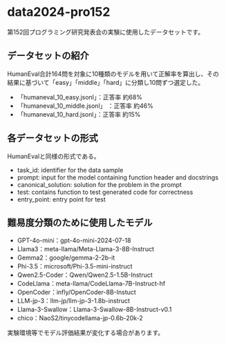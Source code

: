   # data2024-pro152
第152回プログラミング研究発表会の実験に使用したデータセットです。
## データセットの紹介
HumanEval合計164問を対象に10種類のモデルを用いて正解率を算出し、その結果に基づいて「easy」「middle」「hard」に分類し10問ずつ選定した。
- 「humaneval_10_easy.jsonl」：正答率 約68%
- 「humaneval_10_middle.jsonl」 ：正答率 約46%
- 「humaneval_10_hard.jsonl」：正答率 約15%
## 各データセットの形式
HumanEvalと同様の形式である。
- task_id: identifier for the data sample
- prompt: input for the model containing function header and docstrings
- canonical_solution: solution for the problem in the prompt
- test: contains function to test generated code for correctness
- entry_point: entry point for test
## 難易度分類のために使用したモデル
- GPT-4o-mini：gpt-4o-mini-2024-07-18
- Llama3：meta-llama/Meta-Llama-3-8B-Instruct
- Gemma2：google/gemma-2-2b-it
- Phi-3.5：microsoft/Phi-3.5-mini-instruct
- Qwen2.5-Coder：Qwen/Qwen2.5-1.5B-Instruct
- CodeLlama：meta-llama/CodeLlama-7B-Instruct-hf
- OpenCoder：infly/OpenCoder-8B-Instuct
- LLM-jp-3：llm-jp/llm-jp-3-1.8b-instruct
- Llama-3-Swallow：Llama-3-Swallow-8B-Instruct-v0.1
- chico：NaoS2/tinycodellama-jp-0.6b-20k-2

実験環境等でモデル評価結果が変化する場合があります。
